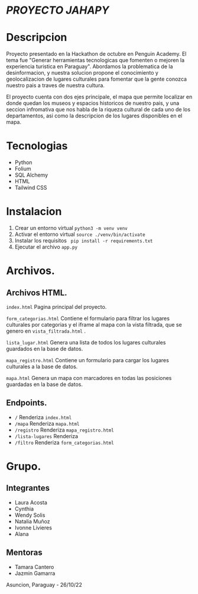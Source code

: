 # _PROYECTO JAHAPY_

# Descripcion
Proyecto presentado en la Hackathon de octubre en Penguin Academy. El tema fue "Generar herramientas tecnologicas que fomenten o mejoren la experiencia turistica en Paraguay". Abordamos la problematica de la desinformacion, y nuestra solucion propone el conocimiento y geolocalizacion de lugares culturales para fomentar que la gente conozca nuestro pais a traves de nuestra cultura. 

El proyecto cuenta con dos ejes principale, el mapa que permite localizar en donde quedan los museos y espacios historicos de nuestro pais, y una seccion infromativa que nos habla de la riqueza cultural de cada uno de los departamentos, asi como la descripcion de los lugares disponibles en el mapa. 

# Tecnologias 

- Python
- Folium 
- SQL Alchemy 
- HTML
- Tailwind CSS

# Instalacion

1. Crear un entorno virtual
   `python3 -m venv venv `
2. Activar el entorno virtual
   `source ./venv/bin/activate `
3. Instalar los requisitos
   ` pip install -r requirements.txt`
4. Ejecutar el archivo `app.py`

# Archivos.

## Archivos HTML.
`index.html` Pagina principal del proyecto. 

`form_categorias.html`
Contiene el formulario para filtrar los lugares culturales por categorias y el iframe al mapa con la vista filtrada, que se genero en `vista_filtrada.html` .

`lista_lugar.html`
Genera una lista de todos los lugares culturales guardados en la base de datos.

`mapa_registro.html`
Contiene un formulario para cargar los lugares culturales a la base de datos.

`mapa.html`
Genera un mapa con marcadores en todas las posiciones guardadas en la base de datos.

## Endpoints.

- `/` Renderiza `index.html`
- `/mapa` Renderiza `mapa.html`
- `/registro` Renderiza `mapa_registro.html`
- `/lista-lugares` Renderiza
- `/filtro` Renderiza `form_categorias.html`

# Grupo.

## Integrantes

- Laura Acosta
- Cynthia
- Wendy Solis
- Natalia Muñoz
- Ivonne Livieres
- Alana

## Mentoras

- Tamara Cantero
- Jazmin Gamarra

Asuncion, Paraguay - 26/10/22
